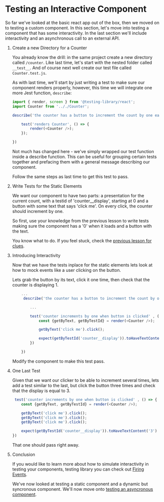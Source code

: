 # Testing an Interactive Component

So far we've looked at the basic react app out of the box, then we moved on to testing a custom component. In this section, let's move into testing a component that has some interactivity. In the last section we'll include interactivity and an asynchronous call to an external API. 

1. Create a new Directory for a Counter

    You already know the drill: in the same project create a new directory called `/counter`. Like last time, let's start with the nested folder called `__test__`. And of course next well create our test file called `Counter.test.js`. 

    As with last time, we'll start by just writing a test to make sure our component renders properly, however, this time we will integrate one more Jest function, `describe`:

    ``` javascript
    import { render, screen } from '@testing-library/react';
    import Counter from '.././Counter';
    
    describe('the counter has a button to increment the count by one each time its clicked', () => {

        test('renders Counter', () => {
            render(<Counter />);
        });

    })

    ```
    Not much has changed here - we've simply wrapped our test function inside a describe function. This can be useful for grouping certain tests together and prefacing them with a general message describing our component. 

    Follow the same steps as last time to get this test to pass. 

2. Write Tests for the Static Elements

    We want our component to have two parts: a presentation for the current count, with a testid of 'counter__display', starting at 0 and a button with some text that says 'click me'. On every click, the counter should increment by one. 

    So first, use your knowledge from the previous lesson to write tests making sure the component has a '0' when it loads and a button with the text. 

    You know what to do. If you feel stuck, check the [previous lesson for clues](https://github.com/werner33/AdvancedBasicsForWeb/blob/main/TDDWithTestingLibrary.md). 

3. Introducing Interactivity

    Now that we have the tests inplace for the static elements lets look at how to mock events like a user clicking on the button. 

    Lets grab the button by its text, click it one time, then check that the counter is displaying 1.

    ``` javascript
        ...
         describe('the counter has a button to increment the count by one each time its clicked', () => {

            ...

            test('counter increments by one when button is clicked' , () => {
                const {getByText, getByTestId} = render(<Counter />);

                getByText('click me').click();

                expect(getByTestId('counter__display')).toHaveTextContent('1')
            })

        })
    ```

    Modify the component to make this test pass. 

4. One Last Test

    Given that we want our clicker to be able to increment several times, lets add a test similar to the last, but click the button three times and check that the display is equal to 3. 

    ``` javascript
     test('counter increments by one when button is clicked' , () => {
        const {getByText, getByTestId} = render(<Counter />);

        getByText('click me').click();
        getByText('click me').click();
        getByText('click me').click();

        expect(getByTestId('counter__display')).toHaveTextContent('3')
    })
    ```

    That one should pass right away. 

5. Conclusion 

    If you would like to learn more about how to simulate interactivity in testing your components, testing library you can check out [Firing Events](https://testing-library.com/docs/dom-testing-library/api-events/).

    We've now looked at testing a static component and a dynamic but syncronous component. We'll now move onto [testing an asyncronous component](https://github.com/werner33/AdvancedBasicsForWeb/blob/main/TestingAnAsyncrounousComponent.md). 
